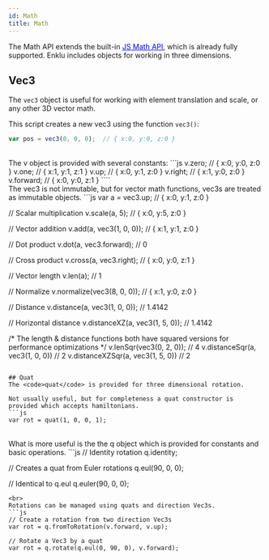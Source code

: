 ```yaml
---
id: Math
title: Math
---
```


The Math API extends the built-in <span><a style="color:#0000ee" href="https://developer.mozilla.org/en-US/docs/Web/JavaScript/Reference/Global_Objects/Math" target="_blank"><u>JS Math API</u></a></span>, which is already fully supported. Enklu includes objects for working in three dimensions.

## Vec3
The <code>vec3</code> object is useful for working with element translation and scale, or any other 3D vector math.

This script creates a new vec3 using the function <code>vec3()</code>:
```js
var pos = vec3(0, 0, 0);  // { x:0, y:0, z:0 }
````
<br>
The v object is provided with several constants:
```js
v.zero;     // { x:0, y:0, z:0 }
v.one;      // { x:1, y:1, z:1 }
v.up;       // { x:0, y:1, z:0 }
v.right;    // { x:1, y:0, z:0 }
v.forward;  // { x:0, y:0, z:1 }
````
<br>
The vec3 is not immutable, but for vector math functions, vec3s are treated as immutable objects.
```js
var a = vec3.up;             // { x:0, y:1, z:0 }

// Scalar multiplication
v.scale(a, 5);               // { x:0, y:5, z:0 }

// Vector addition
v.add(a, vec3(1, 0, 0));     // { x:1, y:1, z:0 }

// Dot product
v.dot(a, vec3.forward);      // 0

// Cross product
v.cross(a, vec3.right);      // { x:0, y:0, z:1 }

// Vector length
v.len(a);                    // 1

// Normalize
v.normalize(vec3(8, 0, 0));  // { x:1, y:0, z:0 }

// Distance
v.distance(a, vec3(1, 0, 0));  // 1.4142

// Horizontal distance
v.distanceXZ(a, vec3(1, 5, 0));  // 1.4142

/*
The length & distance functions both have 
squared versions for performance optimizations
*/
v.lenSqr(vec3(0, 2, 0));            // 4
v.distanceSqr(a, vec3(1, 0, 0))     // 2
v.distanceXZSqr(a, vec3(1, 5, 0))   // 2
```

## Quat
The <code>quat</code> is provided for three dimensional rotation.

Not usually useful, but for completeness a quat constructor is provided which accepts hamiltonians.
```js
var rot = quat(1, 0, 0, 1);
```
<br>
What is more useful is the the q object which is provided for constants and basic operations.
```js
// Identity rotation
q.identity;

// Creates a quat from Euler rotations
q.eul(90, 0, 0);

// Identical to q.eul
q.euler(90, 0, 0);
```
<br>
Rotations can be managed using quats and direction Vec3s.
```js
// Create a rotation from two direction Vec3s
var rot = q.fromToRotation(v.forward, v.up);

// Rotate a Vec3 by a quat
var rot = q.rotate(q.eul(0, 90, 0), v.forward);
```
